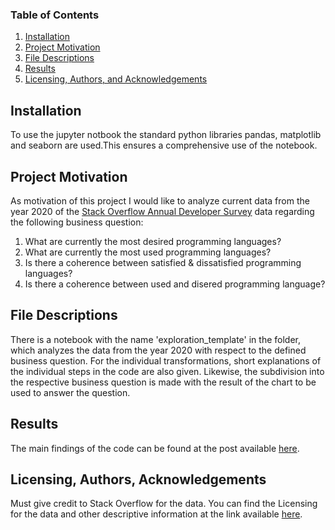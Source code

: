 
### Table of Contents

1. [Installation](#installation)
2. [Project Motivation](#motivation)
3. [File Descriptions](#files)
4. [Results](#results)
5. [Licensing, Authors, and Acknowledgements](#licensing)

## Installation <a name="installation"></a>

To use the jupyter notbook the standard python libraries pandas, matplotlib and seaborn are used.This ensures a comprehensive use of the notebook.

## Project Motivation<a name="motivation"></a>

As motivation of this project I would like to analyze current data from the year 2020 of the [Stack Overflow Annual Developer Survey](https://insights.stackoverflow.com/survey) data  regarding the following business question:

1. What are currently the most desired programming languages?
2. What are currently the most used programming languages?
3. Is there a coherence between satisfied & dissatisfied programming languages?
4. Is there a coherence between used and disered programming language?



## File Descriptions <a name="files"></a>

There is a notebook with the name 'exploration_template' in the folder, which analyzes the data from the year 2020 with respect to the defined business question. For the individual transformations, short explanations of the individual steps in the code are also given. Likewise, the subdivision into the respective business question is made with the result of the chart to be used to answer the question.

## Results<a name="results"></a>

The main findings of the code can be found at the post available [here](https://medium.com/@josh_2774/how-do-you-become-a-developer-5ef1c1c68711).

## Licensing, Authors, Acknowledgements<a name="licensing"></a>

Must give credit to Stack Overflow for the data.  You can find the Licensing for the data and other descriptive information at the link available [here](https://insights.stackoverflow.com/survey/2020). 
